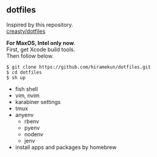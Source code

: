 ## dotfiles
Inspired by this repository.   
[creasty/dotfiles](https://github.com/creasty/dotfiles)

**For MaxOS, Intel only now**.  
First, get Xcode build tools.  
 Then follow below.
 ```
 $ git clone https://github.com/hiramekun/dotfiles.git
 $ cd dotfiles
 $ sh up
 ``` 
 
  - fish shell
  - vim, nvim
  - karabiner settings
  - tmux
  - anyenv
    - rbenv
    - pyenv
    - nodenv
    - jenv
  - install apps and packages by homebrew
